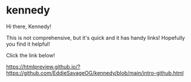 # kennedy
Hi there, Kennedy! 

This is not comprehensive, but it's quick and it has handy links! Hopefully you find it helpful!

Click the link below!

https://htmlpreview.github.io/?https://github.com/EddieSavageOG/kennedy/blob/main/intro-github.html
